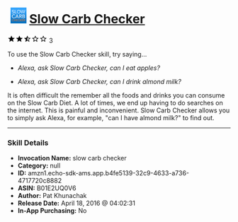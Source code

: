 # &nbsp;<img src="skill_icon" alt="Slow Carb Checker icon" width="36"> [Slow Carb Checker](http://alexa.amazon.com/#skills/amzn1.echo-sdk-ams.app.b4fe5139-32c9-4633-a736-4717720c8882)
![2.5 stars](../../images/ic_star_black_18dp_1x.png)![2.5 stars](../../images/ic_star_black_18dp_1x.png)![2.5 stars](../../images/ic_star_half_black_18dp_1x.png)![2.5 stars](../../images/ic_star_border_black_18dp_1x.png)![2.5 stars](../../images/ic_star_border_black_18dp_1x.png) 3

To use the Slow Carb Checker skill, try saying...

* *Alexa, ask Slow Carb Checker, can I eat apples?*

* *Alexa, ask Slow Carb Checker, can I drink almond milk?*

It is often difficult the remember all the foods and drinks you can consume on the Slow Carb Diet. A lot of times, we end up having to do searches on the internet. This is painful and inconvenient. Slow Carb Checker allows you to simply ask Alexa, for example, "can I have almond milk?" to find out.

***

### Skill Details

* **Invocation Name:** slow carb checker
* **Category:** null
* **ID:** amzn1.echo-sdk-ams.app.b4fe5139-32c9-4633-a736-4717720c8882
* **ASIN:** B01E2UQ0V6
* **Author:** Pat Khunachak
* **Release Date:** April 18, 2016 @ 04:02:31
* **In-App Purchasing:** No
